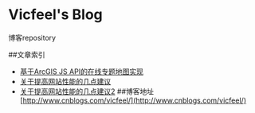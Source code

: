 # Vicfeel's Blog
博客repository

##文章索引
* [基于ArcGIS JS API的在线专题地图实现](https://github.com/Vicfeel/Blog/blob/master/blogs/%E5%9F%BA%E4%BA%8EArcGIS%20JS%20API%E7%9A%84%E5%9C%A8%E7%BA%BF%E4%B8%93%E9%A2%98%E5%9C%B0%E5%9B%BE%E5%AE%9E%E7%8E%B0.md)
* [关于提高网站性能的几点建议](https://github.com/Vicfeel/Blog/blob/master/blogs/%E9%AB%98%E6%80%A7%E8%83%BD%E7%BD%91%E7%AB%99%E5%BB%BA%E7%AB%99%E6%8C%87%E5%8D%97%E5%AD%A6%E4%B9%A0%E7%AC%94%E8%AE%B0.md)
* [关于提高网站性能的几点建议2](https://github.com/Vicfeel/Blog/blob/master/blogs/%E5%85%B3%E4%BA%8E%E6%8F%90%E9%AB%98%E7%BD%91%E7%AB%99%E6%80%A7%E8%83%BD%E7%9A%84%E5%87%A0%E7%82%B9%E5%BB%BA%E8%AE%AE2.md)
##博客地址
&emsp;&emsp;[http://www.cnblogs.com/vicfeel/](http://www.cnblogs.com/vicfeel/)
